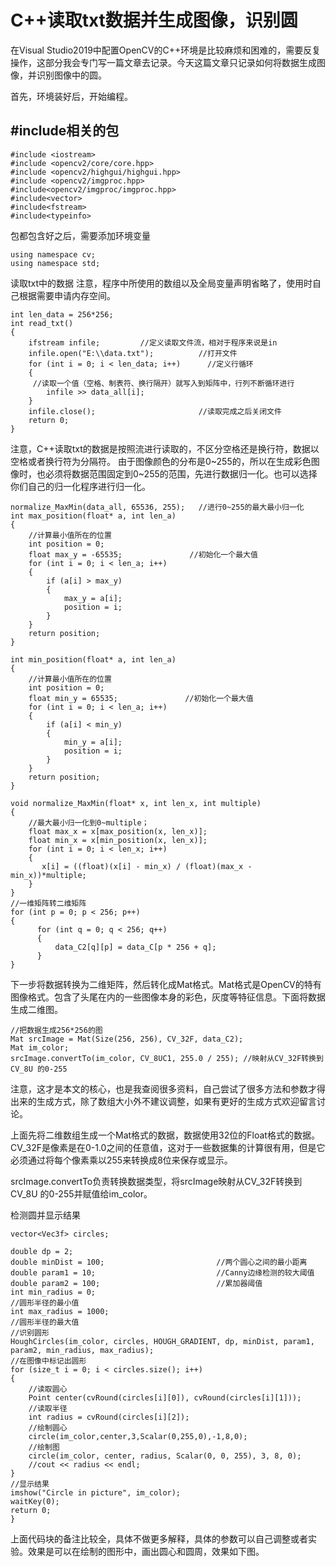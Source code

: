 # C++读取txt数据并生成图像，识别圆
在Visual Studio2019中配置OpenCV的C++环境是比较麻烦和困难的，需要反复操作，这部分我会专门写一篇文章去记录。今天这篇文章只记录如何将数据生成图像，并识别图像中的圆。

首先，环境装好后，开始编程。
## #include相关的包
```
#include <iostream>
#include <opencv2/core/core.hpp>
#include <opencv2/highgui/highgui.hpp>
#include <opencv2/imgproc.hpp>
#include<opencv2/imgproc/imgproc.hpp> 
#include<vector>
#include<fstream>
#include<typeinfo>
```
包都包含好之后，需要添加环境变量
```
using namespace cv;
using namespace std;
```
读取txt中的数据
注意，程序中所使用的数组以及全局变量声明省略了，使用时自己根据需要申请内存空间。
```
int len_data = 256*256;
int read_txt()
{
	ifstream infile;         //定义读取文件流，相对于程序来说是in
	infile.open("E:\\data.txt");          //打开文件
	for (int i = 0; i < len_data; i++)      //定义行循环
	{
     //读取一个值（空格、制表符、换行隔开）就写入到矩阵中，行列不断循环进行
		infile >> data_all[i];	
    }
	infile.close();                       //读取完成之后关闭文件
	return 0;
}
```
注意，C++读取txt的数据是按照流进行读取的，不区分空格还是换行符，数据以空格或者换行符为分隔符。
由于图像颜色的分布是0~255的，所以在生成彩色图像时，也必须将数据范围固定到0~255的范围，先进行数据归一化。也可以选择你们自己的归一化程序进行归一化。
```
normalize_MaxMin(data_all, 65536, 255);   //进行0~255的最大最小归一化
int max_position(float* a, int len_a)
{
	//计算最小值所在的位置
	int position = 0;
	float max_y = -65535;               //初始化一个最大值
	for (int i = 0; i < len_a; i++)
	{
	    if (a[i] > max_y)
	    {
	        max_y = a[i];
	        position = i;
	    }
	}
	return position;
}

int min_position(float* a, int len_a)
{
	//计算最小值所在的位置
	int position = 0;
	float min_y = 65535;               //初始化一个最大值
	for (int i = 0; i < len_a; i++)
	{
	    if (a[i] < min_y)
	    {
	        min_y = a[i];
	        position = i;
	    }
	}
	return position;
}
	
void normalize_MaxMin(float* x, int len_x, int multiple)
{
	//最大最小归一化到0~multiple；
	float max_x = x[max_position(x, len_x)];
	float min_x = x[min_position(x, len_x)];
	for (int i = 0; i < len_x; i++)
	{
	   x[i] = ((float)(x[i] - min_x) / (float)(max_x - min_x))*multiple;
	}
}
//一维矩阵转二维矩阵
for (int p = 0; p < 256; p++)
{
	  for (int q = 0; q < 256; q++)
	  {
		  data_C2[q][p] = data_C[p * 256 + q];
	  }
}
```
下一步将数据转换为二维矩阵，然后转化成Mat格式。Mat格式是OpenCV的特有图像格式。包含了头尾在内的一些图像本身的彩色，灰度等特征信息。下面将数据生成二维图。
```
//把数据生成256*256的图
Mat srcImage = Mat(Size(256, 256), CV_32F, data_C2);
Mat im_color;
srcImage.convertTo(im_color, CV_8UC1, 255.0 / 255); //映射从CV_32F转换到CV_8U 的0-255
```
注意，这才是本文的核心，也是我查阅很多资料，自己尝试了很多方法和参数才得出来的生成方式，除了数组大小外不建议调整，如果有更好的生成方式欢迎留言讨论。

上面先将二维数组生成一个Mat格式的数据，数据使用32位的Float格式的数据。CV_32F是像素是在0-1.0之间的任意值，这对于一些数据集的计算很有用，但是它必须通过将每个像素乘以255来转换成8位来保存或显示。

srcImage.convertTo负责转换数据类型，将srcImage映射从CV_32F转换到CV_8U 的0-255并赋值给im_color。

检测圆并显示结果
```
vector<Vec3f> circles;

double dp = 2;
double minDist = 100;                         //两个圆心之间的最小距离
double param1 = 10;                           //Canny边缘检测的较大阈值
double param2 = 100;                          //累加器阈值
int min_radius = 0;                                                        //圆形半径的最小值
int max_radius = 1000;                                                     //圆形半径的最大值
//识别圆形
HoughCircles(im_color, circles, HOUGH_GRADIENT, dp, minDist, param1, param2, min_radius, max_radius);
//在图像中标记出圆形
for (size_t i = 0; i < circles.size(); i++)
{
	//读取圆心
	Point center(cvRound(circles[i][0]), cvRound(circles[i][1]));
	//读取半径
	int radius = cvRound(circles[i][2]);
	//绘制圆心
	circle(im_color,center,3,Scalar(0,255,0),-1,8,0);
	//绘制图
	circle(im_color, center, radius, Scalar(0, 0, 255), 3, 8, 0);
	//cout << radius << endl;
}
//显示结果
imshow("Circle in picture", im_color);
waitKey(0);
return 0;
}
```
上面代码块的备注比较全，具体不做更多解释，具体的参数可以自己调整或者实验。效果是可以在绘制的图形中，画出圆心和圆周，效果如下图。

